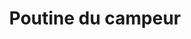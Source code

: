 ---
title: "Poutine du campeur"
description: ""
price_s: "10"
price_l: "14"
weight: "4"
hidden: true
---